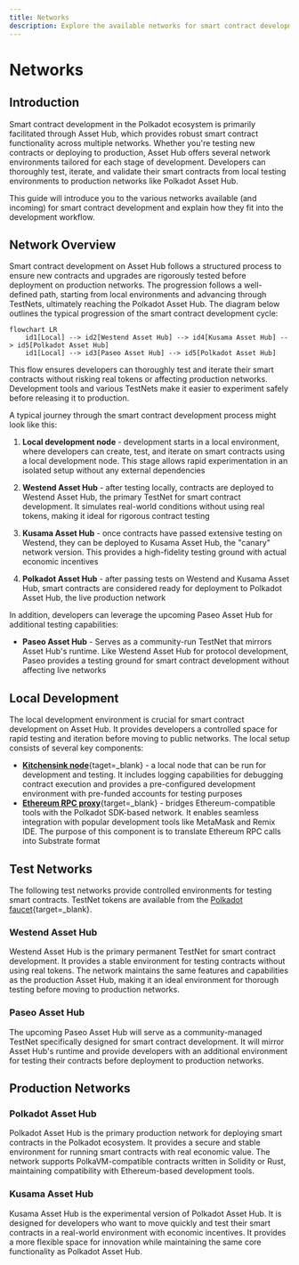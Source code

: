 ```yaml
---
title: Networks
description: Explore the available networks for smart contract development on Asset Hub, including Westend Asset Hub, Kusama Asset Hub, and Polkadot Asset Hub.
---
```


# Networks

## Introduction

Smart contract development in the Polkadot ecosystem is primarily facilitated through Asset Hub, which provides robust smart contract functionality across multiple networks. Whether you're testing new contracts or deploying to production, Asset Hub offers several network environments tailored for each stage of development. Developers can thoroughly test, iterate, and validate their smart contracts from local testing environments to production networks like Polkadot Asset Hub.

This guide will introduce you to the various networks available (and incoming) for smart contract development and explain how they fit into the development workflow.

## Network Overview

Smart contract development on Asset Hub follows a structured process to ensure new contracts and upgrades are rigorously tested before deployment on production networks. The progression follows a well-defined path, starting from local environments and advancing through TestNets, ultimately reaching the Polkadot Asset Hub. The diagram below outlines the typical progression of the smart contract development cycle:

``` mermaid
flowchart LR
    id1[Local] --> id2[Westend Asset Hub] --> id4[Kusama Asset Hub] --> id5[Polkadot Asset Hub]
    id1[Local] --> id3[Paseo Asset Hub] --> id5[Polkadot Asset Hub]
```

This flow ensures developers can thoroughly test and iterate their smart contracts without risking real tokens or affecting production networks. Development tools and various TestNets make it easier to experiment safely before releasing it to production.

A typical journey through the smart contract development process might look like this:

1. **Local development node** - development starts in a local environment, where developers can create, test, and iterate on smart contracts using a local development node. This stage allows rapid experimentation in an isolated setup without any external dependencies

2. **Westend Asset Hub** - after testing locally, contracts are deployed to Westend Asset Hub, the primary TestNet for smart contract development. It simulates real-world conditions without using real tokens, making it ideal for rigorous contract testing

3. **Kusama Asset Hub** - once contracts have passed extensive testing on Westend, they can be deployed to Kusama Asset Hub, the "canary" network version. This provides a high-fidelity testing ground with actual economic incentives

4. **Polkadot Asset Hub** - after passing tests on Westend and Kusama Asset Hub, smart contracts are considered ready for deployment to Polkadot Asset Hub, the live production network

In addition, developers can leverage the upcoming Paseo Asset Hub for additional testing capabilities:

- **Paseo Asset Hub** - Serves as a community-run TestNet that mirrors Asset Hub's runtime. Like Westend Asset Hub for protocol development, Paseo provides a testing ground for smart contract development without affecting live networks

## Local Development

The local development environment is crucial for smart contract development on Asset Hub. It provides developers a controlled space for rapid testing and iteration before moving to public networks. The local setup consists of several key components:

- [**Kitchensink node**](https://paritytech.github.io/polkadot-sdk/master/pallet_revive_eth_rpc/subxt_client/src_chain/runtime_types/kitchensink_runtime/index.html){taget=\_blank} - a local node that can be run for development and testing. It includes logging capabilities for debugging contract execution and provides a pre-configured development environment with pre-funded accounts for testing purposes
- [**Ethereum RPC proxy**](https://paritytech.github.io/polkadot-sdk/master/pallet_revive_eth_rpc/index.html){target=\_blank} - bridges Ethereum-compatible tools with the Polkadot SDK-based network. It enables seamless integration with popular development tools like MetaMask and Remix IDE. The purpose of this component is to translate Ethereum RPC calls into Substrate format

## Test Networks

The following test networks provide controlled environments for testing smart contracts. TestNet tokens are available from the [Polkadot faucet](https://faucet.polkadot.io/){target=\_blank}.

### Westend Asset Hub

Westend Asset Hub is the primary permanent TestNet for smart contract development. It provides a stable environment for testing contracts without using real tokens. The network maintains the same features and capabilities as the production Asset Hub, making it an ideal environment for thorough testing before moving to production networks.

### Paseo Asset Hub

The upcoming Paseo Asset Hub will serve as a community-managed TestNet specifically designed for smart contract development. It will mirror Asset Hub's runtime and provide developers with an additional environment for testing their contracts before deployment to production networks.

## Production Networks

### Polkadot Asset Hub

Polkadot Asset Hub is the primary production network for deploying smart contracts in the Polkadot ecosystem. It provides a secure and stable environment for running smart contracts with real economic value. The network supports PolkaVM-compatible contracts written in Solidity or Rust, maintaining compatibility with Ethereum-based development tools.

### Kusama Asset Hub

Kusama Asset Hub is the experimental version of Polkadot Asset Hub. It is designed for developers who want to move quickly and test their smart contracts in a real-world environment with economic incentives. It provides a more flexible space for innovation while maintaining the same core functionality as Polkadot Asset Hub.